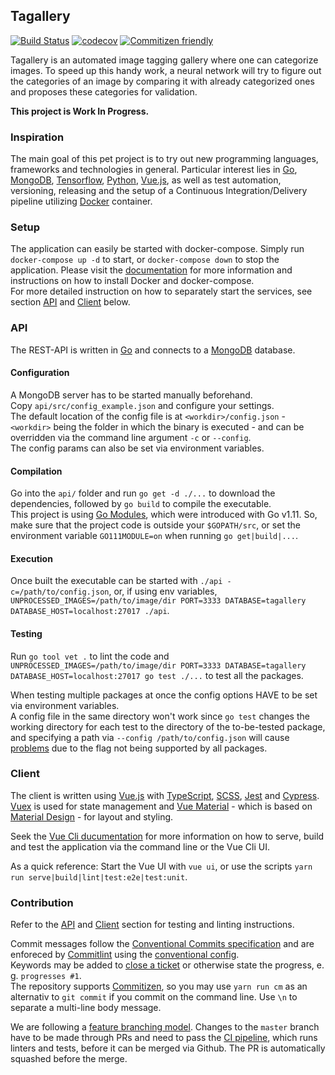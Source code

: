 ## Tagallery

[![Build Status](https://travis-ci.org/catyphram/tagallery.svg?branch=master)](https://travis-ci.org/catyphram/tagallery)
[![codecov](https://codecov.io/gh/catyphram/tagallery/branch/master/graph/badge.svg)](https://codecov.io/gh/catyphram/tagallery)
[![Commitizen friendly](https://img.shields.io/badge/commitizen-friendly-brightgreen.svg)](http://commitizen.github.io/cz-cli/)


Tagallery is an automated image tagging gallery where one can categorize images. To speed up this handy work, a neural network will try to figure out the categories of an image by comparing it with already categorized ones and proposes these categories for validation.

**This project is Work In Progress.**

### Inspiration

The main goal of this pet project is to try out new programming languages, frameworks and technologies in general. Particular interest lies in [Go](https://golang.org/), [MongoDB](https://www.mongodb.com/), [Tensorflow](https://www.tensorflow.org/), [Python](https://www.python.org/), [Vue.js](https://vuejs.org/), as well as test automation, versioning, releasing and the setup of a Continuous Integration/Delivery pipeline utilizing [Docker](https://www.docker.com/) container.

### Setup

The application can easily be started with docker-compose. Simply run `docker-compose up -d` to start, or `docker-compose down` to stop the application. Please visit the [documentation](https://docs.docker.com/compose/install/) for more information and instructions on how to install Docker and docker-compose.  
For more detailed instruction on how to separately start the services, see section [API](#api) and [Client](#client) below.

### API

The REST-API is written in [Go](https://golang.org/) and connects to a [MongoDB](https://www.mongodb.com/) database.

#### Configuration

A MongoDB server has to be started manually beforehand.  
Copy `api/src/config_example.json` and configure your settings.  
The default location of the config file is at `<workdir>/config.json` - `<workdir>` being the folder in which the binary is executed - and can be overridden via the command line argument `-c` or `--config`.  
The config params can also be set via environment variables.

#### Compilation

Go into the `api/` folder and run `go get -d ./...` to download the dependencies, followed by `go build` to compile the executable.  
This project is using [Go Modules](https://github.com/golang/go/wiki/Modules), which were introduced with Go v1.11. So, make sure that the project code is outside your `$GOPATH/src`, or set the environment variable `GO111MODULE=on` when running `go get|build|...`.

#### Execution

Once built the executable can be started with `./api -c=/path/to/config.json`, or, if using env variables, `UNPROCESSED_IMAGES=/path/to/image/dir PORT=3333 DATABASE=tagallery DATABASE_HOST=localhost:27017 ./api`.

#### Testing

Run `go tool vet .` to lint the code and `UNPROCESSED_IMAGES=/path/to/image/dir PORT=3333 DATABASE=tagallery DATABASE_HOST=localhost:27017 go test ./...` to test all the packages.
  
When testing multiple packages at once the config options HAVE to be set via environment variables.  
A config file in the same directory won't work since `go test` changes the working directory for each test to the directory of the to-be-tested package, and specifying a path via `--config /path/to/config.json` will cause [problems](https://stackoverflow.com/a/49927684) due to the flag not being supported by all packages.

### Client

The client is written using [Vue.js](https://vuejs.org/) with [TypeScript](https://www.typescriptlang.org/), [SCSS](https://sass-lang.com/), [Jest](https://jestjs.io/) and [Cypress](https://www.cypress.io/). [Vuex](https://vuex.vuejs.org/) is used for state management and [Vue Material](https://vuematerial.io/) - which is based on [Material Design](https://material.io/design/) - for layout and styling.

Seek the [Vue Cli ducumentation](https://cli.vuejs.org/guide/cli-service.html) for more information on how to serve, build and test the application via the command line or the Vue Cli UI.

As a quick reference: Start the Vue UI with `vue ui`, or use the scripts `yarn run serve|build|lint|test:e2e|test:unit`.

### Contribution

Refer to the [API](#testing) and [Client](#client) section for testing and linting instructions.

Commit messages follow the [Conventional Commits specification](https://www.conventionalcommits.org/) and are enforeced by [Commitlint](https://conventional-changelog.github.io/commitlint/#/) using the [conventional config](https://github.com/conventional-changelog/commitlint/tree/master/%40commitlint/config-conventional#type-enum).  
Keywords may be added to [close a ticket](https://help.github.com/articles/closing-issues-using-keywords/) or otherwise state the progress, e. g. `progresses #1`.  
The repository supports [Commitizen](http://commitizen.github.io/cz-cli/), so you may use `yarn run cm` as an alternativ to `git commit` if you commit on the command line. Use `\n` to separate a multi-line body message.

We are following a [feature branching model](https://guides.github.com/introduction/flow/). Changes to the `master` branch have to be made through PRs and need to pass the [CI pipeline](https://travis-ci.org/), which runs linters and tests, before it can be merged via Github. The PR is automatically squashed before the merge.
